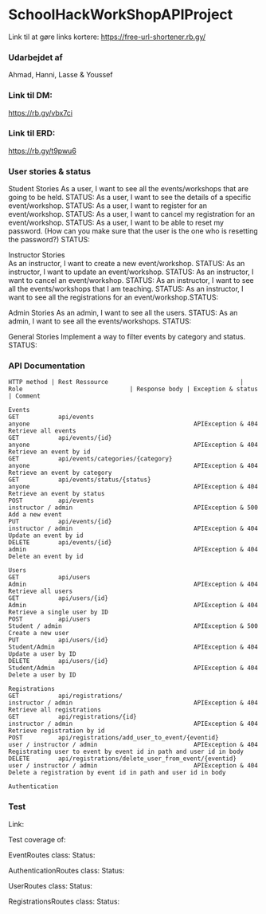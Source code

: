 # SchoolHackWorkShopAPIProject

Link til at gøre links kortere: https://free-url-shortener.rb.gy/

### Udarbejdet af

Ahmad, Hanni, Lasse & Youssef

### Link til DM:

https://rb.gy/vbx7ci

### Link til ERD:

https://rb.gy/t9pwu6

### User stories & status

Student Stories
As a user, I want to see all the events/workshops that are going to be held.
STATUS:
As a user, I want to see the details of a specific event/workshop.
STATUS:
As a user, I want to register for an event/workshop.
STATUS:
As a user, I want to cancel my registration for an event/workshop.
STATUS:
As a user, I want to be able to reset my password.
(How can you make sure that the user is the one who is resetting the password?)
STATUS:

Instructor Stories  
As an instructor, I want to create a new event/workshop.
STATUS:
As an instructor, I want to update an event/workshop.
STATUS:
As an instructor, I want to cancel an event/workshop.
STATUS:
As an instructor, I want to see all the events/workshops that I am teaching.
STATUS:
As an instructor, I want to see all the registrations for an event/workshop.STATUS:

Admin Stories
As an admin, I want to see all the users.
STATUS:
As an admin, I want to see all the events/workshops.
STATUS:

General Stories
Implement a way to filter events by category and status.
STATUS:

### API Documentation

    HTTP method | Rest Ressource                                     | Role                              | Response body | Exception & status  | Comment
    
    Events
    GET           api/events                                           anyone                                              APIException & 404    Retrieve all events
    GET           api/events/{id}                                      anyone                                              APIException & 404    Retrieve an event by id
    GET           api/events/categories/{category}                     anyone                                              APIException & 404    Retrieve an event by category
    GET           api/events/status/{status}                           anyone                                              APIException & 404    Retrieve an event by status
    POST          api/events                                           instructor / admin                                  APIException & 500    Add a new event
    PUT           api/events/{id}                                      instructor / admin                                  APIException & 404    Update an event by id
    DELETE        api/events/{id}                                      admin                                               APIException & 404    Delete an event by id

    Users
    GET           api/users                                             Admin                                               APIException & 404    Retrieve all users
    GET           api/users/{id}                                        Admin                                               APIException & 404    Retrieve a single user by ID
    POST          api/users                                             Student / admin                                     APIException & 500    Create a new user
    PUT           api/users/{id}                                        Student/Admin                                       APIException & 404    Update a user by ID
    DELETE        api/users/{id}                                        Student/Admin                                       APIException & 404    Delete a user by ID
 
    Registrations
    GET           api/registrations/                                    instructor / admin                                  APIException & 404    Retrieve all registrations
    GET           api/registrations/{id}                                instructor / admin                                  APIException & 404    Retrieve registration by id
    POST          api/registrations/add_user_to_event/{eventid}         user / instructor / admin                           APIException & 404    Registrating user to event by event id in path and user id in body 
    DELETE        api/registrations/delete_user_from_event/{eventid}    user / instructor / admin                           APIException & 404    Delete a registration by event id in path and user id in body

    Authentication



### Test

Link:

Test coverage of:

EventRoutes class:
Status:

AuthenticationRoutes class:
Status:

UserRoutes class:
Status:

RegistrationsRoutes class:
Status: